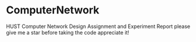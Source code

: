 # ComputerNetwork
HUST Computer Network Design Assignment and Experiment Report
please give me a star before taking the code
appreciate it!
